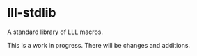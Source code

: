 # lll-stdlib
A standard library of LLL macros.

This is a work in progress. There will be changes and additions.
